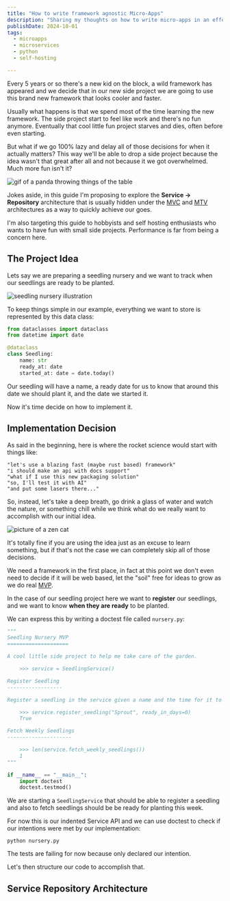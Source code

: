 ```yaml
---
title: "How to write framework agnostic Micro-Apps"
description: "Sharing my thoughts on how to write micro-apps in an effective way while keeping it fun."
publishDate: 2024-10-01
tags:
  - microapps
  - microservices
  - python
  - self-hosting

---
```


Every 5 years or so there's a new kid on the block, a wild framework has appeared and we decide that in our new side project we are going to use this brand new framework that looks cooler and faster.

Usually what happens is that we spend most of the time learning the new framework. The side project start to feel like work and there's no fun anymore. Eventually that cool little fun project starves and dies, often before even starting.

But what if we go 100% lazy and delay all of those decisions for when it actually matters? This way we'll be able to drop a side project because the idea wasn't that great after all and not because it we got overwhelmed. Much more fun isn't it?

![gif of a panda throwing things of the table]()

Jokes aside, in this guide I'm proposing to explore the **Service -> Repository** architecture that is usually hidden under the [MVC]() and [MTV]() architectures as a way to quickly achieve our goes.

I'm also targeting this guide to hobbyists and self hosting enthusiasts who wants to have fun with small side projects. Performance is far from being a concern here.

## The Project Idea

Lets say we are preparing a seedling nursery and we want to track when our seedlings are ready to be planted.

![seedling nursery illustration]()

To keep things simple in our example, everything we want to store is represented by this data class:

```python
from dataclasses import dataclass
from datetime import date

@dataclass
class Seedling:
    name: str
    ready_at: date
    started_at: date = date.today()
```

Our seedling will have a name, a ready date for us to know that around this date we should plant it, and the date we started it.

Now it's time decide on how to implement it.

## Implementation Decision

As said in the beginning, here is where the rocket science would start with things like:

    "let's use a blazing fast (maybe rust based) framework"
    "i should make an api with docs support"
    "what if I use this new packaging solution"
    "so, I'll test it with AI"
    "and put some lasers there..."

So, instead, let's take a deep breath, go drink a glass of water and watch the nature, or something chill while we think what do we really want to accomplish with our initial idea.

![picture of a zen cat]()

It's totally fine if you are using the idea just as an excuse to learn something, but if that's not the case we can completely skip all of those decisions.

We need a framework in the first place, in fact at this point we don't even need to decide if it will be web based, let the "soil" free for ideas to grow as we do real [MVP]().

In the case of our seedling project here we want to **register** our seedlings, and we want to know **when they are ready** to be planted.

We can express this by writing a doctest file called `nursery.py`:

```python
"""
Seedling Nursery MVP
====================

A cool little side project to help me take care of the garden.

    >>> service = SeedlingService()

Register Seedling
------------------

Register a seedling in the service given a name and the time for it to be ready in days.

    >>> service.register_seedling("Sprout", ready_in_days=0)
    True

Fetch Weekly Seedlings
---------------------

    >>> len(service.fetch_weekly_seedlings())
    1
"""

if __name__ == "__main__":
    import doctest
    doctest.testmod()
```

We are starting a `SeedlingService` that should be able to register a seedling and also to fetch seedlings should be be ready for planting this week.

For now this is our indented Service API and we can use doctest to check if our intentions were met by our implementation:

```shell
python nursery.py
```

The tests are failing for now because only declared our intention.

Let's then structure our code to accomplish that.

## Service Repository Architecture
